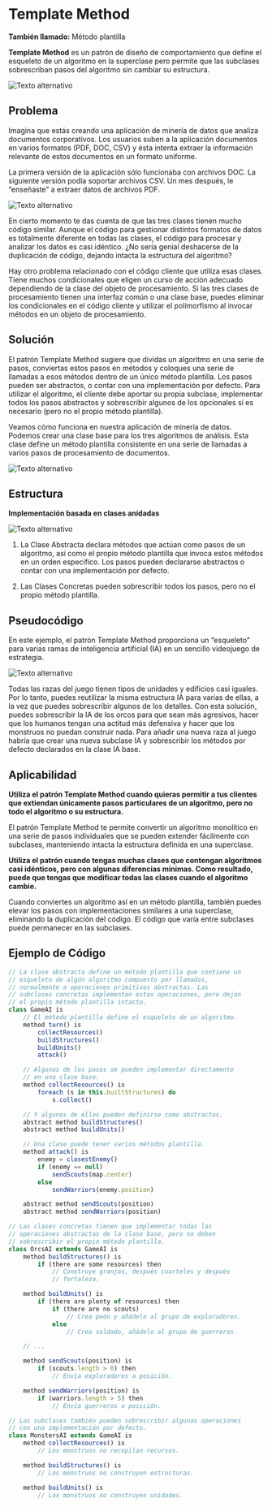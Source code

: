 # Template Method

**También llamado:** Método plantilla

**Template Method** es un patrón de diseño de comportamiento que define el esqueleto de un algoritmo en la superclase pero permite que las subclases sobrescriban pasos del algoritmo sin cambiar su estructura.

![Texto alternativo](/img/imagen7.png)



## Problema
Imagina que estás creando una aplicación de minería de datos que analiza documentos corporativos. Los usuarios suben a la aplicación documentos en varios formatos (PDF, DOC, CSV) y ésta intenta extraer la información relevante de estos documentos en un formato uniforme.

La primera versión de la aplicación sólo funcionaba con archivos DOC. La siguiente versión podía soportar archivos CSV. Un mes después, le “enseñaste” a extraer datos de archivos PDF.

![Texto alternativo](/img/imagen8.png)

En cierto momento te das cuenta de que las tres clases tienen mucho código similar. Aunque el código para gestionar distintos formatos de datos es totalmente diferente en todas las clases, el código para procesar y analizar los datos es casi idéntico. ¿No sería genial deshacerse de la duplicación de código, dejando intacta la estructura del algoritmo?

Hay otro problema relacionado con el código cliente que utiliza esas clases. Tiene muchos condicionales que eligen un curso de acción adecuado dependiendo de la clase del objeto de procesamiento. Si las tres clases de procesamiento tienen una interfaz común o una clase base, puedes eliminar los condicionales en el código cliente y utilizar el polimorfismo al invocar métodos en un objeto de procesamiento.

## Solución
El patrón Template Method sugiere que dividas un algoritmo en una serie de pasos, conviertas estos pasos en métodos y coloques una serie de llamadas a esos métodos dentro de un único método plantilla. Los pasos pueden ser abstractos, o contar con una implementación por defecto. Para utilizar el algoritmo, el cliente debe aportar su propia subclase, implementar todos los pasos abstractos y sobrescribir algunos de los opcionales si es necesario (pero no el propio método plantilla).

Veamos cómo funciona en nuestra aplicación de minería de datos. Podemos crear una clase base para los tres algoritmos de análisis. Esta clase define un método plantilla consistente en una serie de llamadas a varios pasos de procesamiento de documentos.



![Texto alternativo](/img/imagen9.png)



## Estructura
**Implementación basada en clases anidadas**

![Texto alternativo](/img/imagen10.png)

1. La Clase Abstracta declara métodos que actúan como pasos de un algoritmo, así como el propio método plantilla que invoca estos métodos en un orden específico. Los pasos pueden declararse abstractos o contar con una implementación por defecto.

2. Las Clases Concretas pueden sobrescribir todos los pasos, pero no el propio método plantilla.


## Pseudocódigo
En este ejemplo, el patrón Template Method proporciona un “esqueleto” para varias ramas de inteligencia artificial (IA) en un sencillo videojuego de estrategia.

![Texto alternativo](/img/imagen11.png)

Todas las razas del juego tienen tipos de unidades y edificios casi iguales. Por lo tanto, puedes reutilizar la misma estructura IA para varias de ellas, a la vez que puedes sobrescribir algunos de los detalles. Con esta solución, puedes sobrescribir la IA de los orcos para que sean más agresivos, hacer que los humanos tengan una actitud más defensiva y hacer que los monstruos no puedan construir nada. Para añadir una nueva raza al juego habría que crear una nueva subclase IA y sobrescribir los métodos por defecto declarados en la clase IA base.
 
 ## Aplicabilidad
 **Utiliza el patrón Template Method cuando quieras permitir a tus clientes que extiendan únicamente pasos particulares de un algoritmo, pero no todo el algoritmo o su estructura.**

  El patrón Template Method te permite convertir un algoritmo monolítico en una serie de pasos individuales que se pueden extender fácilmente con subclases, manteniendo intacta la estructura definida en una superclase.

 **Utiliza el patrón cuando tengas muchas clases que contengan algoritmos casi idénticos, pero con algunas diferencias mínimas. Como resultado, puede que tengas que modificar todas las clases cuando el algoritmo cambie.**

  Cuando conviertes un algoritmo así en un método plantilla, también puedes elevar los pasos con implementaciones similares a una superclase, eliminando la duplicación del código. El código que varía entre subclases puede permanecer en las subclases.

## Ejemplo de Código
```javascript
// La clase abstracta define un método plantilla que contiene un
// esqueleto de algún algoritmo compuesto por llamadas,
// normalmente a operaciones primitivas abstractas. Las
// subclases concretas implementan estas operaciones, pero dejan
// el propio método plantilla intacto.
class GameAI is
    // El método plantilla define el esqueleto de un algoritmo.
    method turn() is
        collectResources()
        buildStructures()
        buildUnits()
        attack()

    // Algunos de los pasos se pueden implementar directamente
    // en una clase base.
    method collectResources() is
        foreach (s in this.builtStructures) do
            s.collect()

    // Y algunos de ellos pueden definirse como abstractos.
    abstract method buildStructures()
    abstract method buildUnits()

    // Una clase puede tener varios métodos plantilla.
    method attack() is
        enemy = closestEnemy()
        if (enemy == null)
            sendScouts(map.center)
        else
            sendWarriors(enemy.position)

    abstract method sendScouts(position)
    abstract method sendWarriors(position)

// Las clases concretas tienen que implementar todas las
// operaciones abstractas de la clase base, pero no deben
// sobrescribir el propio método plantilla.
class OrcsAI extends GameAI is
    method buildStructures() is
        if (there are some resources) then
            // Construye granjas, después cuarteles y después
            // fortaleza.

    method buildUnits() is
        if (there are plenty of resources) then
            if (there are no scouts)
                // Crea peón y añádelo al grupo de exploradores.
            else
                // Crea soldado, añádelo al grupo de guerreros.

    // ...

    method sendScouts(position) is
        if (scouts.length > 0) then
            // Envía exploradores a posición.

    method sendWarriors(position) is
        if (warriors.length > 5) then
            // Envía guerreros a posición.

// Las subclases también pueden sobrescribir algunas operaciones
// con una implementación por defecto.
class MonstersAI extends GameAI is
    method collectResources() is
        // Los monstruos no recopilan recursos.

    method buildStructures() is
        // Los monstruos no construyen estructuras.

    method buildUnits() is
        // Los monstruos no construyen unidades.